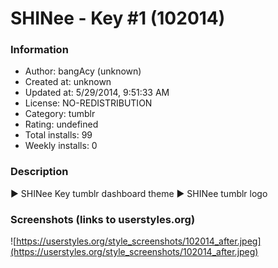 # SHINee - Key #1 (102014)

### Information
- Author: bangAcy (unknown)
- Created at: unknown
- Updated at: 5/29/2014, 9:51:33 AM
- License: NO-REDISTRIBUTION
- Category: tumblr
- Rating: undefined
- Total installs: 99
- Weekly installs: 0


### Description
► SHINee Key tumblr dashboard theme 
► SHINee tumblr logo


### Screenshots (links to userstyles.org)
![https://userstyles.org/style_screenshots/102014_after.jpeg](https://userstyles.org/style_screenshots/102014_after.jpeg)


